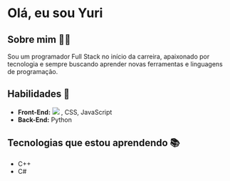# Olá, eu sou Yuri

## Sobre mim 🙋‍♂️
Sou um programador Full Stack no início da carreira, apaixonado por tecnologia e sempre buscando aprender novas ferramentas e linguagens de programação.

## Habilidades 🌟
- **Front-End:** 
            <img src="https://cdn.jsdelivr.net/gh/devicons/devicon@latest/icons/html5/html5-original.svg" />
           , CSS, JavaScript
- **Back-End:** Python

## Tecnologias que estou aprendendo 📚
- C++
- C#
